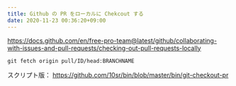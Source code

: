 ```yaml
---
title: Github の PR をローカルに Chekcout する
date: 2020-11-23 00:36:20+09:00
---
```



https://docs.github.com/en/free-pro-team@latest/github/collaborating-with-issues-and-pull-requests/checking-out-pull-requests-locally

    git fetch origin pull/ID/head:BRANCHNAME
    
スクリプト版： https://github.com/10sr/bin/blob/master/bin/git-checkout-pr
